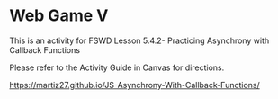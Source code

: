 # Web Game V

This is an activity for FSWD Lesson 5.4.2- Practicing Asynchrony with Callback Functions

Please refer to the Activity Guide in Canvas for directions.

https://martiz27.github.io/JS-Asynchrony-With-Callback-Functions/
